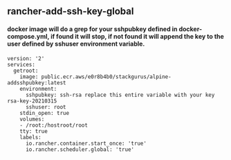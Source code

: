 ## rancher-add-ssh-key-global

#### docker image will do a grep for your sshpubkey defined in docker-compose.yml, if found it will stop, if not found it will append the key to the user defined by sshuser environment variable.

```
version: '2'
services:
  getroot:
    image: public.ecr.aws/e0r8b4b0/stackgurus/alpine-addsshpubkey:latest
    environment:
      sshpubkey: ssh-rsa replace this entire variable with your key rsa-key-20210315
      sshuser: root
    stdin_open: true
    volumes:
    - /root:/hostroot/root
    tty: true
    labels:
      io.rancher.container.start_once: 'true'
      io.rancher.scheduler.global: 'true'
```
